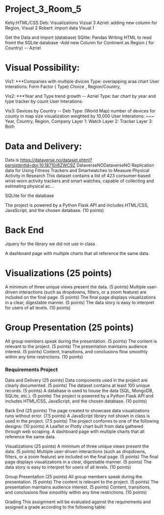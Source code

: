 # Project_3_Room_5

Kelly:HTML/CSS 
Deb: Visualizations  Vizual 3 
Azriel: adding new column for Region, Visual 2
Robert: import data     Visual 1

Get the Data and Import   (database)
SQlite: Pandas 
Writing HTML to read fromt the SQLite database
-Add new Column for Continent as Region ( for Country)  -- Azriel

# Visual Possibility: 
Vis1: ***Companies with multiple divices 
Type: overlapping araa chart
User Interations: Form Factor ( Type) Choice , Region/Country, 
 
Vis2: ***Year and Type trend growth   -- Azriel
Type: bar chart by year and type tracker by count
User Interations: 

Vis3: Devices by Country  -- Deb
Type: (World Map) number of devices for county in map size visualization weighted by 10,000
User Interations: ~~~ Year, Country, Region, Company
    Layer 1: Watch 
    Layer 2: Tracker
    Layer 3: Both

 











# Data and Delivery: 
Data is https://dataverse.no/dataset.xhtml?persistentId=doi:10.18710/6ZWC9Z
DataverseNODataverseNO
Replication data for Using Fitness Trackers and Smartwatches to Measure Physical Activity in Research
This dataset contains a list of 423 consumer-based wrist-worn activity trackers and smart watches, capable of collecting and estimating physical ac...

SQLlite for the database 

The project is powered by a Python Flask API and includes HTML/CSS, JavaScript, and the chosen database. (10 points)

# Back End 
Jquery  for the library we did not use in class 

A dashboard page with multiple charts that all reference the same data.

# Visualizations (25 points)
A minimum of three unique views present the data. (5 points)
Multiple user-driven interactions (such as dropdowns, filters, or a zoom feature) are included on the final page. (5 points)
The final page displays visualizations in a clear, digestable manner. (5 points)
The data story is easy to interpret for users of all levels. (10 points)

# Group Presentation (25 points)
All group members speak during the presentation. (5 points)
The content is relevant to the project. (5 points)
The presentation maintains audience interest. (5 points)
Content, transitions, and conclusions flow smoothly within any time restrictions. (10 points)



### Requirements Project
Data and Delivery (25 points)
Data components used in the project are clearly documented. (5 points)
The dataset contains at least 100 unique records. (5 points)
A database is used to house the data (SQL, MongoDB, SQLite, etc.). (5 points)
The project is powered by a Python Flask API and includes HTML/CSS, JavaScript, and the chosen database. (10 points)

Back End (25 points)
The page created to showcase data visualizations runs without error. (7.5 points)
A JavaScript library not shown in class is used in the project. (7.5 points)
The project conforms to one of the following designs: (10 points)
A Leaflet or Plotly chart built from data gathered through web scraping.
A dashboard page with multiple charts that all reference the same data.

Visualizations (25 points)
A minimum of three unique views present the data. (5 points)
Multiple user-driven interactions (such as dropdowns, filters, or a zoom feature) are included on the final page. (5 points)
The final page displays visualizations in a clear, digestable manner. (5 points)
The data story is easy to interpret for users of all levels. (10 points)

Group Presentation (25 points)
All group members speak during the presentation. (5 points)
The content is relevant to the project. (5 points)
The presentation maintains audience interest. (5 points)
Content, transitions, and conclusions flow smoothly within any time restrictions. (10 points)

Grading
This assignment will be evaluated against the requirements and assigned a grade according to the following table: